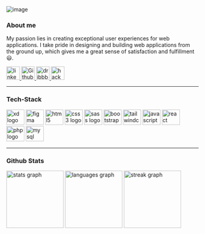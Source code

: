 ![image](https://user-images.githubusercontent.com/61174714/230732277-5bced9d6-bbd2-4fa9-95aa-a4a65eacfd55.png)

<h3 align="left">About me</h3>
<p align="left">My passion lies in creating exceptional user experiences for web applications. I take pride in designing and building web applications from the ground up, which gives me a great sense of satisfaction and fulfillment 😃.</p>
<div align="left">
  <a href="https://www.linkedin.com/in/dilip-suthar-6243821b0/" target="_blank">
    <img src="https://img.shields.io/static/v1?message=LinkedIn&logo=linkedin&label=&color=0077B5&logoColor=white&labelColor=&style=for-the-badge" height="35" alt="linkedin logo"  />
  </a>
  <a href="https://github.com/dilipsuthar1999/" target="_blank">
    <img src="https://img.shields.io/static/v1?message=Github&logo=github&label=&color=1A1A1A&logoColor=white&labelColor=&style=for-the-badge" height="35" alt="Github logo"  />
  </a>
  <a href="https://dribbble.com/dilipsuthar1999" target="_blank">
    <img src="https://img.shields.io/static/v1?message=Dribbble&logo=dribbble&label=&color=EA4C89&logoColor=white&labelColor=&style=for-the-badge" height="35" alt="dribbble logo"  />
  </a>
  <a href="https://www.hackerrank.com/dilipsuthar1999?hr_r=1" target="_blank">
    <img src="https://img.shields.io/static/v1?message=HackerRank&logo=hackerrank&label=&color=2EC866&logoColor=white&labelColor=&style=for-the-badge" height="35" alt="hackerrank logo"  />
  </a>
</div>

<hr />

<h3 align="left">Tech-Stack</h3>
<div align="left">
  <img src="https://cdn.jsdelivr.net/gh/devicons/devicon/icons/xd/xd-plain.svg" height="40" width="47" alt="xd logo"  />
  <img src="https://cdn.jsdelivr.net/gh/devicons/devicon/icons/figma/figma-original.svg" height="40" width="47" alt="figma logo"  />
  <img src="https://cdn.jsdelivr.net/gh/devicons/devicon/icons/html5/html5-original.svg" height="40" width="47" alt="html5 logo"  />
  <img src="https://cdn.jsdelivr.net/gh/devicons/devicon/icons/css3/css3-original.svg" height="40" width="47" alt="css3 logo"  />
  <img src="https://cdn.jsdelivr.net/gh/devicons/devicon/icons/sass/sass-original.svg" height="40" width="47" alt="sass logo"  />
  <img src="https://cdn.jsdelivr.net/gh/devicons/devicon/icons/bootstrap/bootstrap-original.svg" height="40" width="47" alt="bootstrap logo"  />
  <img src="https://cdn.jsdelivr.net/gh/devicons/devicon/icons/tailwindcss/tailwindcss-plain.svg" height="40" width="47" alt="tailwindcss logo"  />
  <img src="https://cdn.jsdelivr.net/gh/devicons/devicon/icons/javascript/javascript-original.svg" height="40" width="47" alt="javascript logo"  />
  <img src="https://cdn.jsdelivr.net/gh/devicons/devicon/icons/react/react-original.svg" height="40" width="47" alt="react logo"  />
  <img src="https://cdn.jsdelivr.net/gh/devicons/devicon/icons/php/php-original.svg" height="40" width="47" alt="php logo"  />
  <img src="https://cdn.jsdelivr.net/gh/devicons/devicon/icons/mysql/mysql-original-wordmark.svg" height="40" width="47" alt="mysql logo"  />
</div>

<hr />

<h3 align="left">Github Stats</h3>
<div align="left">
  <img src="https://github-readme-stats.vercel.app/api?username=dilipsuthar1999&hide_title=true&hide_rank=false&show_icons=true&include_all_commits=true&count_private=true&disable_animations=false&theme=dracula&locale=en&hide_border=true&order=1" height="150" alt="stats graph" /> 
  <img src="https://github-readme-stats.vercel.app/api/top-langs?username=dilipsuthar1999&locale=en&hide_title=false&layout=compact&card_width=320&langs_count=5&theme=dracula&hide_border=true&order=2" height="150" alt="languages graph" /> 
  <img src="https://streak-stats.demolab.com?user=dilipsuthar1999&locale=en&mode=weekly&theme=dracula&hide_border=true&border_radius=5&order=3" height="150" alt="streak graph"  />
</div>
